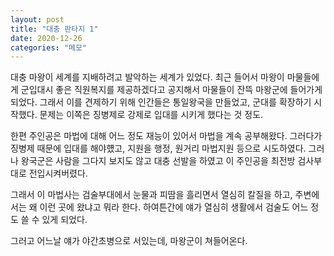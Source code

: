 ```yaml
---
layout: post
title: "대충 판타지 1"
date: 2020-12-26
categories: "메모"
---
```


대충 마왕이 세계를 지배하려고 발악하는 세계가 있었다.
최근 들어서 마왕이 마물들에게 군입대시 좋은 직원복지를 제공하겠다고 공지해서 마물들이 잔뜩 마왕군에 들어가게 되었다.
그래서 이를 견제하기 위해 인간들은 통일왕국을 만들었고, 군대를 확장하기 시작했다.
문제는 이쪽은 징병제로 강제로 입대를 시키게 했다는 것 정도.

한편 주인공은 마법에 대해 어느 정도 재능이 있어서 마법을 계속 공부해왔다.
그러다가 징병제 때문에 입대를 해야헀고, 지원을 행정, 원거리 마법지원 등으로 시도하였다.
그러나 왕국군은 사람을 그다지 보지도 않고 대충 선발을 하였고 이 주인공을 최전방 검사부대로 전입시켜버렸다.

그래서 이 마법사는 검술부대에서 눈물과 피땀을 흘리면서 열심히 칼질을 하고,
주변에서는 왜 이런 곳에 왔냐고 뭐라 한다.
하여튼간에 얘가 열심히 생활에서 검술도 어느 정도 쓸 수 있게 되었다.

그러고 어느날 얘가 야간초병으로 서있는데, 마왕군이 쳐들어온다.